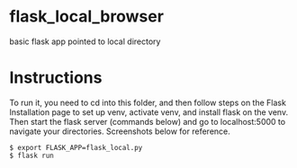 # flask_local_browser
basic flask app pointed to local directory

# Instructions

To run it, you need to cd into this folder, and then follow steps on the Flask Installation page to set up venv, activate venv, and install flask on the venv. Then start the flask server (commands below) and go to localhost:5000 to navigate your directories. Screenshots below for reference.
 
```
$ export FLASK_APP=flask_local.py
$ flask run
```
